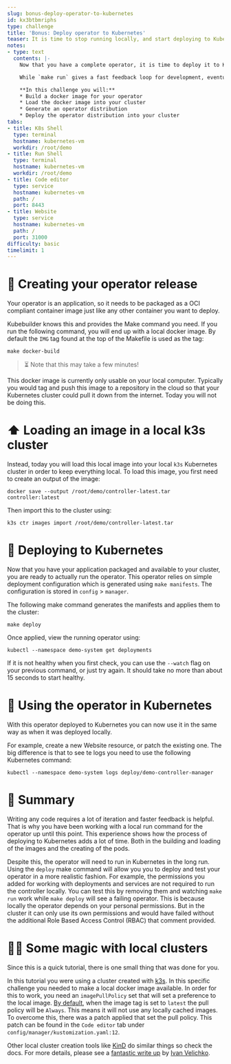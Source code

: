 ```yaml
---
slug: bonus-deploy-operator-to-kubernetes
id: kx3btbmriphs
type: challenge
title: 'Bonus: Deploy operator to Kubernetes'
teaser: It is time to stop running locally, and start deploying to Kubernetes
notes:
- type: text
  contents: |-
    Now that you have a complete operator, it is time to deploy it to Kubernetes!

    While `make run` gives a fast feedback loop for development, eventually you will need to deploy your operator to a cluster.

    **In this challenge you will:**
    * Build a docker image for your operator
    * Load the docker image into your cluster
    * Generate an operator distribution
    * Deploy the operator distribution into your cluster
tabs:
- title: K8s Shell
  type: terminal
  hostname: kubernetes-vm
  workdir: /root/demo
- title: Run Shell
  type: terminal
  hostname: kubernetes-vm
  workdir: /root/demo
- title: Code editor
  type: service
  hostname: kubernetes-vm
  path: /
  port: 8443
- title: Website
  type: service
  hostname: kubernetes-vm
  path: /
  port: 31000
difficulty: basic
timelimit: 1
---
```


🎁 Creating your operator release
==============

Your operator is an application, so it needs to be packaged as a OCI compliant container image just like any other container you want to deploy.

Kubebuilder knows this and provides the Make command you need. If you run the following command, you will end up with a local docker image. By default the `IMG` tag found at the top of the Makefile is used as the tag:
```
make docker-build
```

> ⏳ Note that this may take a few minutes!

This docker image is currently only usable on your local computer. Typically you would tag and push this image to a repository in the cloud so that your Kubernetes cluster could pull it down from the internet. Today you will not be doing this.

⬆️ Loading an image in a local k3s cluster
==============

Instead, today you will load this local image into your local `k3s` Kubernetes cluster in order to keep everything local. To load this image, you first need to create an output of the image:
```
docker save --output /root/demo/controller-latest.tar controller:latest
```

Then import this to the cluster using:
```
k3s ctr images import /root/demo/controller-latest.tar
```

🛫 Deploying to Kubernetes
==============

Now that you have your application packaged and available to your cluster, you are ready to actually run the operator. This operator relies on simple deployment configuration which is generated using `make manifests`. The configuration is stored in `config` > `manager`.

The following make command generates the manifests and applies them to the cluster:
```
make deploy
```

Once applied, view the running operator using:
```
kubectl --namespace demo-system get deployments
```

If it is not healthy when you first check, you can use the `--watch` flag on your previous command, or just try again. It should take no more than about 15 seconds to start healthy.

🛝 Using the operator in Kubernetes
==============

With this operator deployed to Kubernetes you can now use it in the same way as when it was deployed locally.

For example, create a new Website resource, or patch the existing one. The big difference is that to see te logs you need to use the following Kubernetes command:

```
kubectl --namespace demo-system logs deploy/demo-controller-manager
```


📕 Summary
==============

Writing any code requires a lot of iteration and faster feedback is helpful. That is why you have been working with a local run command for the operator up until this point. This experience shows how the process of deploying to Kubernetes adds a lot of time. Both in the building and loading of the images and the creating of the pods.

Despite this, the operator will need to run in Kubernetes in the long run. Using the `deploy` make command will allow you you to deploy and test your operator in a more realistic fashion. For example, the permissions you added for working with deployments and services are not required to run the controller locally. You can test this by removing them and watching `make run` work while `make deploy` will see a failing operator. This is because locally the operator depends on your personal permissions. But in the cluster it can only use its own permissions and would have failed without the additional Role Based Access Control (RBAC) that comment provided.

🧞‍♀️ Some magic with local clusters
==============

Since this is a quick tutorial, there is one small thing that was done for you.

In this tutorial you were using a cluster created with [k3s](https://k3s.io/). In this specific challenge you needed to make a local docker image available. In order for this to work, you need an `imagePullPolicy` set that will set a preference to the local image.
[By default](https://kubernetes.io/docs/concepts/containers/images/#imagepullpolicy-defaulting), when the image tag is set to `latest` the pull policy will be `Always`. This means it will not use any locally cached images. To overcome this, there was a patch applied that set the pull policy. This patch can be found in the `Code editor` tab under `config/manager/kustomization.yaml:12`.

Other local cluster creation tools like [KinD](https://kind.sigs.k8s.io/) do similar things so check the docs. For more details, please see a [fantastic write up](https://iximiuz.com/en/posts/kubernetes-kind-load-docker-image/) by [Ivan Velichko](https://twitter.com/iximiuz).
